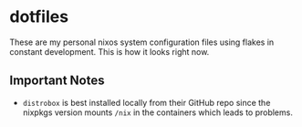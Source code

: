 # dotfiles

These are my personal nixos system configuration files using flakes in constant development.
This is how it looks right now.

## Important Notes
- `distrobox` is best installed locally from their GitHub repo since the nixpkgs version mounts `/nix` in the containers which leads to problems.
